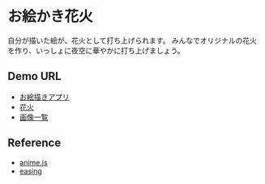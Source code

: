 # お絵かき花火
自分が描いた絵が、花火として打ち上げられます。
みんなでオリジナルの花火を作り、いっしょに夜空に華やかに打ち上げましょう。

## Demo URL
- [お絵描きアプリ](http://mediba.jpn.org/mogra/konno/fileworks/app)
- [花火](http://mediba.jpn.org/mogra/konno/fileworks/fireworks)
- [画像一覧](http://mediba.jpn.org/mogra/konno/fileworks/list)

## Reference
- [anime.js](https://github.com/juliangarnier/anime)
- [easing](http://easings.net/ja)